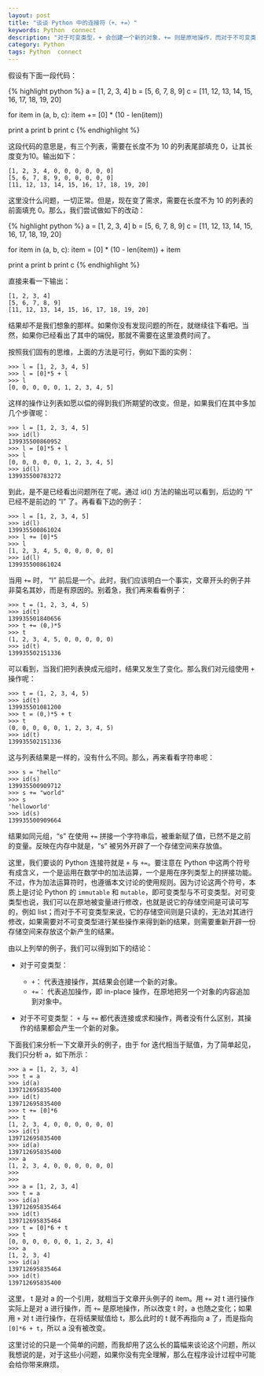 ```yaml
---
layout: post
title: "谈谈 Python 中的连接符（+、+=）"
keywords: Python  connect
description: "对于可变类型，+ 会创建一个新的对象，+= 则是原地操作，而对于不可变类型，两者没有区别"
category: Python
tags: Python  connect
---
```


假设有下面一段代码：

{% highlight python %}
a = [1, 2, 3, 4]
b = [5, 6, 7, 8, 9]
c = [11, 12, 13, 14, 15, 16, 17, 18, 19, 20]

for item in (a, b, c):
    item += [0] * (10 - len(item))

print a
print b
print c
{% endhighlight %}

这段代码的意思是，有三个列表，需要在长度不为 10 的列表尾部填充 0，让其长度变为10。输出如下：

```
[1, 2, 3, 4, 0, 0, 0, 0, 0, 0]
[5, 6, 7, 8, 9, 0, 0, 0, 0, 0]
[11, 12, 13, 14, 15, 16, 17, 18, 19, 20]
```

这里没什么问题，一切正常。但是，现在变了需求，需要在长度不为 10 的列表的前面填充 0。那么，我们尝试做如下的改动：

{% highlight python %}
a = [1, 2, 3, 4]
b = [5, 6, 7, 8, 9]
c = [11, 12, 13, 14, 15, 16, 17, 18, 19, 20]

for item in (a, b, c):
    item = [0] * (10 - len(item)) + item

print a
print b
print c
{% endhighlight %}

直接来看一下输出：

```
[1, 2, 3, 4]
[5, 6, 7, 8, 9]
[11, 12, 13, 14, 15, 16, 17, 18, 19, 20]
```

结果却不是我们想象的那样。如果你没有发现问题的所在，就继续往下看吧。当然，如果你已经看出了其中的端倪，那就不需要在这里浪费时间了。

按照我们固有的思维，上面的方法是可行，例如下面的实例：

```
>>> l = [1, 2, 3, 4, 5]
>>> l = [0]*5 + l
>>> l
[0, 0, 0, 0, 0, 1, 2, 3, 4, 5]
```

这样的操作让列表如愿以偿的得到我们所期望的改变。但是，如果我们在其中多加几个步骤呢：

```
>>> l = [1, 2, 3, 4, 5]
>>> id(l)
139935500860952
>>> l = [0]*5 + l
>>> l
[0, 0, 0, 0, 0, 1, 2, 3, 4, 5]
>>> id(l)
139935500783272
```

到此，是不是已经看出问题所在了呢。通过 id() 方法的输出可以看到，后边的 “l” 已经不是前边的 “l” 了。再看看下边的例子：

```
>>> l = [1, 2, 3, 4, 5]
>>> id(l)
139935500861024
>>> l += [0]*5
>>> l
[1, 2, 3, 4, 5, 0, 0, 0, 0, 0]
>>> id(l)
139935500861024
```

当用 `+=` 时， “l” 前后是一个。此时，我们应该明白一个事实，文章开头的例子并非莫名其妙，而是有原因的。别着急，我们再来看看例子：

```
>>> t = (1, 2, 3, 4, 5)
>>> id(t)
139935501840656
>>> t += (0,)*5
>>> t
(1, 2, 3, 4, 5, 0, 0, 0, 0, 0)
>>> id(t)
139935502151336
```

可以看到，当我们把列表换成元组时，结果又发生了变化。那么我们对元组使用 `+` 操作呢：

```
>>> t = (1, 2, 3, 4, 5)
>>> id(t)
139935501081200
>>> t = (0,)*5 + t
>>> t
(0, 0, 0, 0, 0, 1, 2, 3, 4, 5)
>>> id(t)
139935502151336
```

这与列表结果是一样的，没有什么不同。那么，再来看看字符串呢：

```
>>> s = "hello"
>>> id(s)
139935500909712
>>> s += "world"
>>> s
'helloworld'
>>> id(s)
139935500909664
```

结果如同元组，“s” 在使用 `+=` 拼接一个字符串后，被重新赋了值，已然不是之前的变量。反映在内存中就是，“s” 被另外开辟了一个存储空间来存放值。

这里，我们要谈的 Python 连接符就是 `+` 与 `+=`。要注意在 Python 中这两个符号有成含义，一个是运用在数学中的加法运算，一个是用在序列类型上的拼接功能。不过，作为加法运算符时，也遵循本文讨论的使用规则。因为讨论这两个符号，本质上是讨论 Python 的 `immutable` 和 `mutable`，即可变类型与不可变类型。对可变类型也说，我们可以在原地被变量进行修改，也就是说它的存储空间是可读可写的，例如 list；而对于不可变类型来说，它的存储空间则是只读的，无法对其进行修改，如果需要对不可变类型进行某些操作来得到新的结果，则需要重新开辟一份存储空间来存放这个新产生的结果。

由以上列举的例子，我们可以得到如下的结论：

- 对于可变类型：
    - `+`： 代表连接操作，其结果会创建一个新的对象。
    - `+=`： 代表追加操作，即 in-place 操作，在原地把另一个对象的内容追加到对象中。

- 对于不可变类型： `+` 与 `+=` 都代表连接或求和操作，两者没有什么区别，其操作的结果都会产生一个新的对象。

下面我们来分析一下文章开头的例子，由于 for 迭代相当于赋值，为了简单起见，我们只分析 a，如下所示：

```
>>> a = [1, 2, 3, 4]
>>> t = a
>>> id(a)
139712695835400
>>> id(t)
139712695835400
>>> t += [0]*6
>>> t
[1, 2, 3, 4, 0, 0, 0, 0, 0, 0]
>>> id(t)
139712695835400
>>> id(a)
139712695835400
>>> a
[1, 2, 3, 4, 0, 0, 0, 0, 0, 0]
>>>
>>>
>>> a = [1, 2, 3, 4]
>>> t = a
>>> id(a)
139712695835464
>>> id(t)
139712695835464
>>> t = [0]*6 + t
>>> t
[0, 0, 0, 0, 0, 0, 1, 2, 3, 4]
>>> a
[1, 2, 3, 4]
>>> id(a)
139712695835464
>>> id(t)
139712695835400
```

这里， t 是对 a 的一个引用，就相当于文章开头例子的 item。用 `+=` 对 t 进行操作实际上是对 a 进行操作，而 `+=` 是原地操作，所以改变 t 时，a 也随之变化；如果用 `+` 对 t 进行操作，在将结果赋值给 t，那么此时的 t 就不再指向 a 了，而是指向 `[0]*6 + t`，所以 a 没有被改变。

这里讨论的只是一个简单的问题，而我却用了这么长的篇幅来谈论这个问题，所以我想说的是，对于这些小问题，如果你没有完全理解，那么在程序设计过程中可能会给你带来麻烦。
